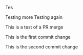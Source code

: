 Tes

Testing more
Testing again


This is a test of a PR merge


This is the first commit change

This is the second commit change
